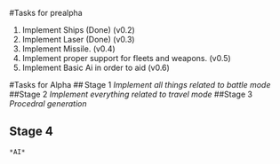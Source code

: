 #Tasks for prealpha
1. Implement Ships (Done) (v0.2)
2. Implement Laser (Done) (v0.3)
3. Implement Missile. (v0.4)
4. Implement proper support for fleets and weapons. (v0.5)
5. Implement Basic Ai in order to aid (v0.6)

#Tasks for Alpha
## Stage 1
    *Implement all things related to battle mode*
##Stage 2
    *Implement everything related to travel mode*
##Stage 3
    *Procedral generation*
## Stage 4
    *AI*
